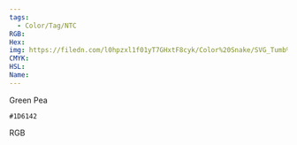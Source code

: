 ```yaml
---
tags:
  - Color/Tag/NTC
RGB:
Hex:
img: https://filedn.com/l0hpzxl1f01yT7GHxtF8cyk/Color%20Snake/SVG_Tumb%20Mass%20No%20Name/1D6142.svg
CMYK:
HSL:
Name:
---
```

Green Pea
```palette
#1D6142
```
RGB
